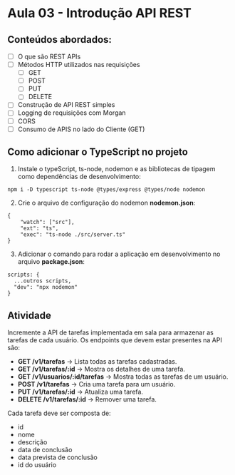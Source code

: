 # Aula 03 - Introdução API REST
## Conteúdos abordados:
- [ ] O que são REST APIs
- [ ] Métodos HTTP utilizados nas requisições
  - [ ] GET
  - [ ] POST
  - [ ] PUT
  - [ ] DELETE
- [ ] Construção de API REST simples
- [ ] Logging de requisições com Morgan
- [ ] CORS
- [ ] Consumo de APIS no lado do Cliente (GET)

## Como adicionar o TypeScript no projeto
1. Instale o typeScript, ts-node, nodemon e as bibliotecas de tipagem como dependências de desenvolvimento:
```
npm i -D typescript ts-node @types/express @types/node nodemon
```

2. Crie o arquivo de configuração do nodemon **nodemon.json**:
```
{
    "watch": ["src"],
    "ext": "ts",
    "exec": "ts-node ./src/server.ts"
}
```

3. Adicionar o comando para rodar a aplicação em desenvolvimento no arquivo **package.json**:
```
scripts: {
  ...outros scripts,
  "dev": "npx nodemon"
}
```



## Atividade
Incremente a API de tarefas implementada em sala para armazenar as tarefas de cada usuário. Os endpoints que devem estar presentes na API são:
- **GET /v1/tarefas** -> Lista todas as tarefas cadastradas.
- **GET /v1/tarefas/:id** -> Mostra os detalhes de uma tarefa.
- **GET /v1/usuarios/:id/tarefas** -> Mostra todas as tarefas de um usuário.
- **POST /v1/tarefas** -> Cria uma tarefa para um usuário.
- **PUT /v1/tarefas/:id** -> Atualiza uma tarefa.
- **DELETE /v1/tarefas/:id** -> Remover uma tarefa.

Cada tarefa deve ser composta de:
- id
- nome
- descrição
- data de conclusão
- data prevista de conclusão
- id do usuário
